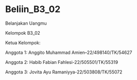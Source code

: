 # Beliin_B3_02
Belanjakan Uangmu 


Kelompok B3_02 

Ketua Kelompok: 

Anggota 1: Anggito Muhammad Amien–22/498140/TK/54627

Anggota 2: Habib Fabian Fahlesi-22/505501/TK/55319

Anggota 3: Jovita Ayu Ramaniyya-22/503808/TK/55072
